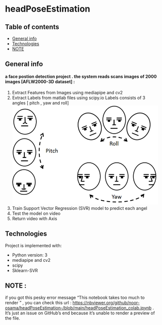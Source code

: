 # headPoseEstimation 

 
 ## Table of contents
* [General info](#general-info)
* [Technologies](#technologies)
* [NOTE](#NOTE)

## General info
#### a face postion detection project . the system reads scans images of 2000 images  [AFLW2000-3D dataset] :
1.	Extract Features from Images using mediapipe and cv2 
2.	Extract Labels from matlab files using scipy.io 
    Labels consists of 3 angles [ pitch , yaw and roll] 
    ![Screenshot](pyr.png)
3.	Train Support Vector Regression (SVR) model to predict each angel 
4.	Test the model on video 
5.	Return video with Axis 
 

## Technologies
Project is implemented with:
* Python version: 3
* mediapipe and cv2 
* scipy
* Sklearn-SVR 
 ## NOTE :
 if you got this pesky error message “This notebook takes too much to render ” , you can check this url : https://nbviewer.org/github/noor-osama/headPoseEstimation-/blob/main/headPoseEstimation_colab.ipynb .<br />
 It’s just an issue on GitHub’s end because it’s unable to render a preview of the file.
	
